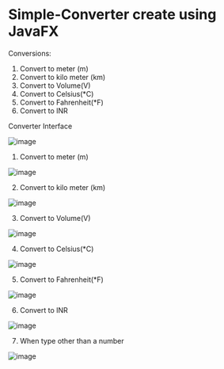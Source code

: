 # Simple-Converter create using JavaFX

Conversions:
  1. Convert to meter (m)
  2. Convert to kilo meter (km)
  3. Convert to Volume(V)	
  4. Convert to Celsius(*C)
  5. Convert to Fahrenheit(*F)
  6. Convert to INR
  
  
  
Converter Interface

![image](https://user-images.githubusercontent.com/73025102/202920077-26bb8ef9-1ae8-41ae-a89f-42deb9e51786.png)


1. Convert to meter (m)

![image](https://user-images.githubusercontent.com/73025102/202920096-b56cece0-03df-41d4-b7b0-fe933881acc3.png)


2. Convert to kilo meter (km)

![image](https://user-images.githubusercontent.com/73025102/202920104-a7aa6abd-bc9c-4df7-bc7a-a8ddaa6ff214.png)


3. Convert to Volume(V)

![image](https://user-images.githubusercontent.com/73025102/202920112-f1186052-56d6-4706-b5ed-813b54e6e955.png)


4. Convert to Celsius(*C)

![image](https://user-images.githubusercontent.com/73025102/202920237-62c260ce-941c-4b86-9be8-d363d7d79103.png)


5. Convert to Fahrenheit(*F)

![image](https://user-images.githubusercontent.com/73025102/202920248-73034dd3-4c3c-4aa5-afff-3da1ada6fb0a.png)


6. Convert to INR

![image](https://user-images.githubusercontent.com/73025102/202920277-3010db91-42fc-4227-a3e1-92738b1367d0.png)


7. When type other than a number

![image](https://user-images.githubusercontent.com/73025102/202920292-490529a9-457f-497f-95b4-21400acf6187.png)

